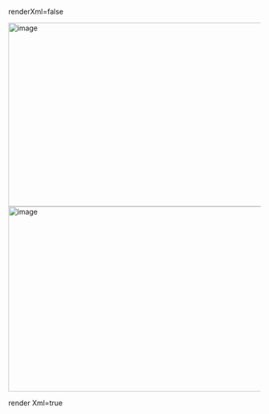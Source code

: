 

renderXml=false 


<img width="1239" height="367" alt="image" src="https://github.com/user-attachments/assets/a0b03f41-d20b-4280-9527-970d664b0089" />


<img width="1230" height="370" alt="image" src="https://github.com/user-attachments/assets/7a44d94a-d418-461a-bc57-c9bd77bafb05" />


render Xml=true

